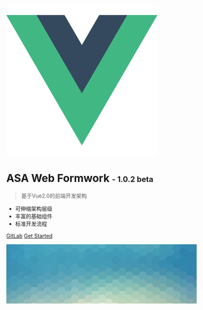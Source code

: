 ![logo](_media/logo.png)

# ASA Web Formwork <span style="font-size:20px"> - 1.0.2 beta<span>

>  基于Vue2.0的前端开发架构

- 可伸缩架构层级
- 丰富的基础组件
- 标准开发流程


[GitLab](http://git.asa/DoMoreDoBetter/Formwork)
[Get Started](#ASA)

![](_media/bg0.jpg)